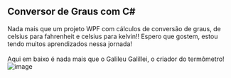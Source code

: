 ## Conversor de Graus com C#
Nada mais que um projeto WPF com cálculos de conversão de graus, de celsius para fahrenheit e celsius para kelvin!! Espero que gostem, estou tendo muitos aprendizados nessa jornada!<br><br>
Aqui em baixo é nada mais que o Galileu Galillei, o criador do termômetro! <br>
![image](https://github.com/LucasAdao/conversor-de-graus/assets/100219854/fd4c7dde-7487-4b0e-8f44-0572cfdff424)
